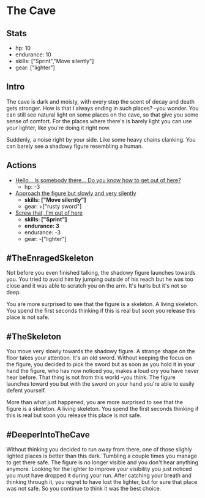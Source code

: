 # The Cave

## Stats
* hp: 10
* endurance: 10
* skills: ["Sprint","Move silently"]
* gear: ["lighter"]

## Intro
The cave is dark and moisty, with every step the scent of decay and death gets stronger. How is that I always ending in such places? -you wonder. You can still see natural light on some places on the cave, so that give you some sense of comfort. For the places where there's is barely light you can use your lighter, like you're doing it right now.

Suddenly, a noise right by your side. Like some heavy chains clanking. You can barely see a shadowy figure resembling a human.

## Actions
* [Hello... Is somebody there... Do you know how to get out of here?](#TheEnragedSkeleton)
  * hp: -3
* [Approach the figure but slowly and very silently](#TheSkeleton)
  * **skills: ["Move silently"]**
  * gear: +["rusty sword"]
* [Screw that, I'm out of here](#DeeperIntoTheCave)
  * **skills: ["Sprint"]**
  * **endurance: 3**
  * endurance: -3
  * gear: -["lighter"]

## #TheEnragedSkeleton
Not before you even finished talking, the shadowy figure launches towards you. You tried to avoid him by jumping outside of his reach but he was too close and it was able to scratch you on the arm. It's hurts but it's not so deep. 

You are more surprised to see that the figure is a skeleton. A living skeleton. You spend the first seconds thinking if this is real but soon you release this place is not safe.

## #TheSkeleton
You move very slowly towards the shadowy figure. A strange shape on the floor takes your attention. It's an old sword. Without keeping the focus on the figure, you decided to pick the sword but as soon as you hold it in your hand the figure, who has now noticed you, makes a loud cry you have never hear before. That thing is not from this world -you think.
The figure launches toward you but with the sword on your hand you're able to easily defent yourself.

More than what just happened, you are more surprised to see that the figure is a skeleton. A living skeleton. You spend the first seconds thinking if this is real but soon you release this place is not safe. 

## #DeeperIntoTheCave
Without thinking you decided to run away from there, one of those slighly lighted places is better than this dark. Tumbling a couple times you manage to get there safe. The figure is no longer visible and you don't hear anything anymore. Looking for the lighter to improve your visibility you just noticed you must have dropped it during your run. After catching your breath and thinking through it, you regret to have lost the lighter, but for sure that place was not safe. So you continue to think it was the best choice.
